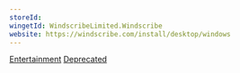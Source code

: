 ```yaml
---
storeId: 
wingetId: WindscribeLimited.Windscribe
website: https://windscribe.com/install/desktop/windows
---
```


[Entertainment](../Entertainment.md)
[Deprecated](../Deprecated.md)